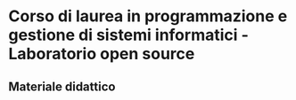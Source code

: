 # Corso di laurea in programmazione e gestione di sistemi informatici - Laboratorio open source

## Materiale didattico
